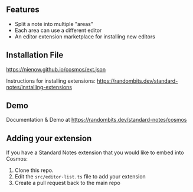 ## Features

* Split a note into multiple "areas"
* Each area can use a different editor
* An editor extension marketplace for installing new editors

## Installation File

https://nienow.github.io/cosmos/ext.json

Instructions for installing extensions: https://randombits.dev/standard-notes/installing-extensions

## Demo

Documentation & Demo at https://randombits.dev/standard-notes/cosmos

## Adding your extension

If you have a Standard Notes extension that you would like to embed into Cosmos:

1. Clone this repo.
2. Edit the `src/editor-list.ts` file to add your extension
3. Create a pull request back to the main repo
